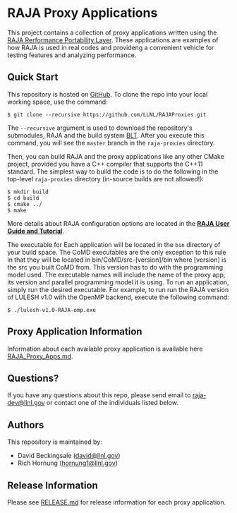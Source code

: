 # RAJA Proxy Applications

This project contains a collection of proxy applications written using the 
[RAJA Rerformance Portability Layer](https://github.com/LLNL/RAJA). 
These applications are examples of how RAJA is used in real codes and 
provideng a convenient vehicle for testing features and analyzing performance.

## Quick Start

This repository is hosted on [GitHub](https://github.com/LLNL/RAJAProxies).
To clone the repo into your local working space, use the command:

    $ git clone --recursive https://github.com/LLNL/RAJAProxies.git 

The `--recursive` argument is used to download the repository's submodules, 
RAJA and the build system [BLT](https://github.com/LLNL/blt). After you 
execute this command, you will see the `master` branch in the `raja-proxies` 
directory. 

Then, you can build RAJA and the proxy applications like any other CMake 
project, provided you have a C++ compiler that supports the C++11 standard. 
The simplest way to build the code is to do the following in the top-level 
`raja-proxies` directory (in-source builds are not allowed!):

    $ mkdir build
    $ cd build
    $ cmake ../
    $ make

More details about RAJA configuration options are located in the 
[**RAJA User Guide and Tutorial**](http://raja.readthedocs.io/en/master/).

The executable for Each application will be located in the `bin` directory
of your build space.  The CoMD executables are the only exception to this
rule in that they will be located in bin/CoMD/src-[version]/bin where
[version] is the src you built CoMD from.  This version has to do with the
programming model used. The executable names will include the name of the proxy
app, its version and parallel programming model it is using. To run an
application, simply run the desired executable. For example, to run 
run the RAJA version of LULESH v1.0 with the OpenMP backend, execute the
following command:

    $ ./lulesh-v1.0-RAJA-omp.exe

## Proxy Application Information

Information about each available proxy application is available here
[RAJA_Proxy_Apps.md](RAJA_Proxy_Apps.md).

## Questions?

If you have any questions about this repo, please send email to 
raja-dev@llnl.gov or contact one of the individuals listed below.

## Authors

This repository is maintained by:

* David Beckingsale (david@llnl.gov)
* Rich Hornung (hornung1@llnl.gov)

## Release Information

Please see [RELEASE.md](./RELEASE.md) for release information for each proxy
application.
